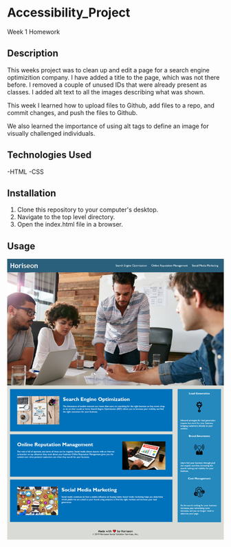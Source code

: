 # Accessibility_Project
Week 1 Homework

## Description

This weeks project was to clean up and edit a page for a search engine optimizition company. I have added a title to the page, which was not there before. I removed a couple of unused IDs that were already present as classes. I added alt text to all the images describing what was shown.

This week I learned how to upload files to Github, add files to a repo, and commit changes, and push the files to Github.

We also learned the importance of using alt tags to define an image for visually challenged individuals.

## Technologies Used

-HTML
-CSS

## Installation

1. Clone this repository to your computer's desktop.
2. Navigate to the top level directory.
3. Open the index.html file in a browser.

## Usage

![Screenshot of Horiseon Website](assets/images/screenshot.png)